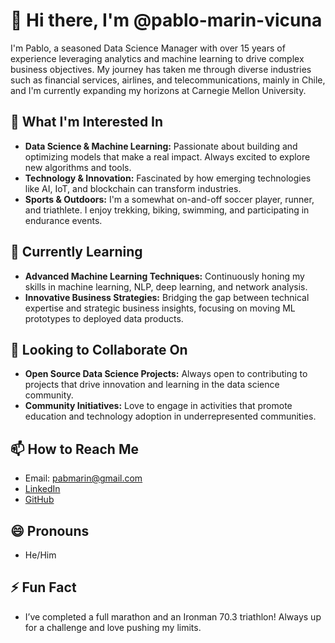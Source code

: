 <!---
pablo-marin-vicuna/pablo-marin-vicuna is a ✨ special ✨ repository because its `README.md` (this file) appears on your GitHub profile.
You can click the Preview link to take a look at your changes.
--->

# 👋 Hi there, I'm @pablo-marin-vicuna

I'm Pablo, a seasoned Data Science Manager with over 15 years of experience leveraging analytics and machine learning to drive complex business objectives. My journey has taken me through diverse industries such as financial services, airlines, and telecommunications, mainly in Chile, and I'm currently expanding my horizons at Carnegie Mellon University.

## 👀 What I'm Interested In
- **Data Science & Machine Learning:** Passionate about building and optimizing models that make a real impact. Always excited to explore new algorithms and tools.
- **Technology & Innovation:** Fascinated by how emerging technologies like AI, IoT, and blockchain can transform industries.
- **Sports & Outdoors:** I'm a somewhat on-and-off soccer player, runner, and triathlete. I enjoy trekking, biking, swimming, and participating in endurance events.

## 🌱 Currently Learning
- **Advanced Machine Learning Techniques:** Continuously honing my skills in machine learning, NLP, deep learning, and network analysis.
- **Innovative Business Strategies:** Bridging the gap between technical expertise and strategic business insights, focusing on moving ML prototypes to deployed data products.

## 💞️ Looking to Collaborate On
- **Open Source Data Science Projects:** Always open to contributing to projects that drive innovation and learning in the data science community.
- **Community Initiatives:** Love to engage in activities that promote education and technology adoption in underrepresented communities.

## 📫 How to Reach Me
- Email: pabmarin@gmail.com
- [LinkedIn](https://www.linkedin.com)
- [GitHub](https://github.com/pablo-marin-vicuna)

## 😄 Pronouns
- He/Him

## ⚡ Fun Fact
- I’ve completed a full marathon and an Ironman 70.3 triathlon! Always up for a challenge and love pushing my limits.


